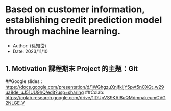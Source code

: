 # Based on customer information, establishing credit prediction model through machine learning.
- Author: (孫知岱) 
- Date: 2023/11/10 
## 1. Motivation 課程期末 Project 的主題：Git
##Google slides : https://docs.google.com/presentation/d/1WGhgzuXnjfkIjY5pvt5nCXGt_w29ua8de_uJ51UU9hQ/edit?usp=sharing
##Colab: https://colab.research.google.com/drive/1lDUpVS9KAI8uQMdmpakeumCVG2NLGE_V
